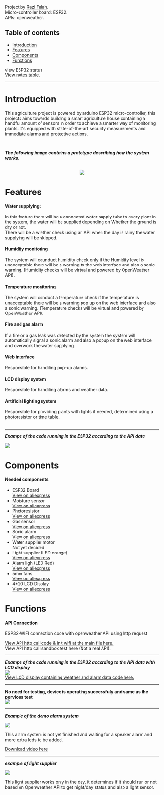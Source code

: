 Project by <a href="https://razifalah.com" target="_blank">Razi Falah</a>.<br>
Micro-controller board: ESP32.<br>
APIs: openweather.<br>

## Table of contents
* [Introduction](#introduction)
* [Features](#features)
* [Components](#components)
* [Functions](#functions)


<a href="https://github.com/RaziFalah/agriculture-project/blob/main/esp32_status.md">view ESP32 status</a><br>
<a href="https://github.com/RaziFalah/agriculture-project/blob/main/notes.md">View notes table.</a><br>
<hr>


<h1>Introduction</h1>
<p>This agriculture project is powered by arduino ESP32 micro-controller, this projects aims towards building a smart agriculture house containing a handful amount of sensors in order to achieve a smarter way of monitoring plants. it's equipped with state-of-the-art security measurements and immediate alarms and protective actions.</p>
<br>  

***The following image contains a prototype describing how the system works.***

<br>
<center><image src="digrams/prototype.png"></image></center>
<h1>Features</h1>
<h4>Water supplying:</h4>
In this feature there will be a connected water supply tube to every plant in the system, the water will be supplied depending on Whether the ground is dry or not.<br>There will be a wiether check using an API  when the day is rainy the water supplying will be skipped.
<h4>Humidity monitoring</h4>
The system will counduct humidity check only if the Humidity level is unacceptable there will be a warning to the web interface and also a sonic warning. (Humidity checks will be virtual and powered by OpenWeather API).
<h4>Temperature monitoring</h4>
The system will conduct a temperature check if the temperature is unacceptable there will be a warning pop up on the web interface and also a sonic warning. (Temperature checks will be virtual and powered by OpenWeather API).
<h4>Fire and gas alarm</h4>
If a fire or a gas leak was detected by the system the system will automatically signal a sonic alarm and also a popup on the web interface and overwork the water supplying
<h4>Web interface</h4>
Responsible for handiling pop-up alarms.
<h4>LCD display system</h4>
Responsible for handiling alarms and weather data.
<h4>Artificial lighting system</h4>
Responsible for providing plants with lights if needed, determined using a photoresistor or time table. <br>
<br><hr>

***Exampe of the code running in the ESP32 according to the API data***

<image src="digrams/esp32_prototype.png">

<h1>Components</h1>
<h4>Needed components</h4>

<ul>
  <li>ESP32 Board</li> <a href="https://www.aliexpress.com/item/1005004879572949.html?spm=a2g0o.order_list.order_list_main.9.5c471802ypflOP">View on aliexpress</a>
  <li>Moisture sensor</li> <a href="https://www.aliexpress.com/item/1005004961237192.html?spm=a2g0o.order_list.order_list_main.4.5c471802ypflOP">View on aliexpress</a>
  <li>Photoresistor</li> <a href="https://www.aliexpress.com/item/1005005009839541.html?spm=a2g0o.order_list.order_list_main.29.5c471802ypflOP">View on aliexpress</a>
  <li>Gas sensor</li> <a href="https://www.aliexpress.com/item/1005001666186214.html?spm=a2g0o.order_list.order_list_main.24.5c471802ypflOP">View on aliexpress</a>
  <li>Sonic alarm</li> <a href="https://www.aliexpress.com/item/1005003274011049.html?spm=a2g0o.order_list.order_list_main.34.5c471802ypflOP">View on aliexpress</a>
  <li>Water supplier motor</li> <a>Not yet decided</a>
  <li>Light supplier (LED orange)</li> <a href="https://www.aliexpress.com/item/1005003323707856.html?spm=a2g0o.order_list.order_list_main.50.5c471802ypflOP">View on aliexpress</a>
  <li>Alarm ligh (LED Red)</li> <a href="https://www.aliexpress.com/item/1005003323707856.html?spm=a2g0o.order_list.order_list_main.49.5c471802ypflOP">View on aliexpress</a>
  <li>5mm fans</li> <a href="https://www.aliexpress.com/item/1005003878734109.html?spm=a2g0o.order_list.order_list_main.44.5c471802ypflOP">View on aliexpress</a>
  <li>4*20 LCD Display</li> <a href="https://www.aliexpress.com/item/4000863723154.html?spm=a2g0o.order_list.order_list_main.39.5c471802ypflOP">View on aliexpress</a>
</ul>



<h1>Functions</h1>
<h4>API Connection</h4>
<p>ESP32-WIFI connection code with openweather API using http request</p>
<a href="code/main.cpp">View API http call code & init wifi at the main file here.</a><br>
<a href="tests/API_testing.md">View API http call sandbox test here (Not a real API).</a>
<hr>

***Exampe of the code running in the ESP32 according to the API data with LCD display***<br>
<image src="digrams/esp32_lcd.png"><br>
<a href="code/main_lcd.cpp">View LCD display containing weather and alarm data code here.</a><br>

<hr>


**No need for testing, device is operating successfuly and same as the pervious test**
<br><image src="digrams/lcd_prototype.gif.gif"><br>

<hr>

***Example of the demo alarm system***

<image src="digrams/led_lcd_esp32.gif"><br>

<p>This alarm system is not yet finished and waiting for a speaker alarm and more extra leds to be added.</p>
<a href="https://github.com/RaziFalah/agriculture-project/blob/main/video%20log/2023-09-18_14-13-18.mp4">Download video here</a>

<hr>

***example of light supplier***

<image src="digrams/light_supplier.gif"><br>

<p>This light supplier works only in the day, it determines if it should run or not based on Openweather API to get night/day status and also a light sensor.</p>
